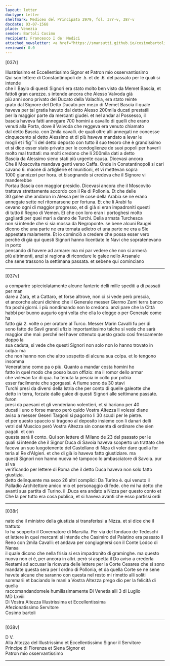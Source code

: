 ```yaml
---
layout: letter
doctype: Letter
shelfmark: Mediceo del Principato 2979, fol. 37r-v, 38r-v
docdate: 03-07-1568
place: Venezia
sender: Bartoli Cosimo
recipient: Francesco I de' Medici
attached_newsletter: <a href="https://smansutti.github.io/cosimobartoli/texts/3080_085/">3080_085</a>
reviewed: 0.0
---
```


[037r]  
  
  
Illustrissimo et Eccellentissimo Signor et Patron mio osservantissimo  
Qui son lettere di Constantinopoli de .5. et de .6. del passato per le quali si intende  
che il Baylo di questi Signori era stato molto ben visto da Memet Bascia, et  
fattoli gran carezze. s intende ancora che Alesso Valvoda già  
più anni sono privato del Ducato della Valachia, era stato reinte  
grato dal Signore del Detto Ducato per mezo di Memet Bascia il quale  
haveva per tal gratia havuto dal detto Alesso 200mila ducati prestatili  
per la maggior parte da mercanti giudei. et nel andar al Possesso, il  
bascia haveva fatti annegare 700 homini a cavallo di quelli che erano  
venuti alla Porta, dove il Valvoda che reggeva era venuto chiamato  
dal detto Bascia. con 2mila cavalli. de quali oltre alli annegati ne concesse  
cinquecento al detto Alessimo et di più haveva mandato a levar le  
mogli et i fig⁀li del detto deposto con tutto il suo tesoro che è grandissimo  
et si dice esser stato privato per le condoglienze de suoi popoli per haverli  
molto mal trattati: ma molti credono che li 200mila dati a detto  
Bascia da Alessimo sieno stati più urgente causa. Dicevasi ancora  
Che il Moscovita mandava genti verso Caffa. Onde in Constantinopoli si cari  
cavano 6. maone di artiglierie et munitioni, et vi mettevan sopra  
1000 giannizeri per hora. et bisognando si credeva che il Signore vi manderebbe  
Portau Bascia con maggior presidio. Dicevasi ancora che il Moscovito  
trattava strettamente accordo con il Re di Pollonia. Et che delle  
30 galee che andaron in Alessa per le cose della Arabia se ne erano  
annegate sette nel ritornarsene per fortuna. Et che li Arabi fa  
cevano ogni di maggior progresso, et di già si eran impadroniti questi  
di tutto il Regno di Vemen. Et che con loro eran i portoghesi molto  
gagliardi per quei mari a danno de Turchi. Della armata Turchesca  
non si intende che si sia mossa da Negroponte. se bene alcuni Raugei  
dicono che una parte ne era tornata adietro et una parte ne era a Sie  
appestata malamente. Et io cominciò a credere che possa esser vero  
perché di già qui questi Signori hanno licentiate le Navi che sopratenevano in porto  
pensando di havere ad armare: ma mi par vedere che non si armerà  
più altrimenti, anzi si ragiona di ricondure le galee nello Arsanale  
che sene trassono la settimana passata. et sebene qui cominciano  
  
---  

[037v]  
  
  
a comparire spicciolatamente alcune fanterie delli mille spediti a dì passati per man  
dare a Zara, et a Cattaro, et forse altrove, non ci si vede però prescia,  
et ancorche alcuni dichino che il Generale messer Giermo Zami terra banco  
fra pochi giorni. i più nondimando non lo credono. anzi pare che la Città  
habbi per buono augurio ogni volta che ella lo elegge o per Generale come ha  
fatto già 2. volte o per oratore al Turco. Messer Marin Cavalli fu per dì  
sono fatto de Savii grandi ufizio importantissimo talche si vede che sarà  
maggior che mai: perché nel haver ottenuto questo grado così frescamente doppo la  
sua caduta, si vede che questi Signori non solo non lo hanno trovato in colpa: ma  
che non hanno non che altro sospetto di alcuna sua colpa. et lo tengono insomma  
Veneratione come pa o più. Quanto a mandar costa homini ho  
fatto in quel modo che posso buon offizio: ma il romor dello armar  
che volevan far di qua. ha tenuta la pescia in collo pur potria  
esser facilmente che sgorgassi. A fiume sono da 30 stavi  
Turchi presi da diversi della Istria che per conto di quelle galeotte che  
detto in terra, forzate dalle galee di questi Signori alle settimane passate. furon  
presi da paesani et gli venderiano volentieri, et si hariano per 40  
ducati l uno o forse manco però quido Vostra Altezza li volessi diane  
aviso a messer Geseri Targoni si pagorno li 30 scudi per le pietre.  
et per questo spaccio si tragono al deposito insieme con li danari delli  
vetri del Muscico però Vostra Altezza sin consenta di ordinare che sien pagati. et con  
questa sarà il conto. Qui son lettere di Milano de 23 del passato per le  
quali si intende che il Signor Duca di Savoia haveva scoperto un trattato che  
faceva un suo luogotenente del Castellano di Niza di voler dare quella for  
teria al Re d'Algieri. et che di già lo haveva fatto giustiziare. ma  
questi Signori non hanno nuova né tampoco lo ambasciatore di Savoia. pur si va  
verificando per lettere di Roma che il detto Duca haveva non solo fatto giustizia.  
detto delinquente ma seco 26 altri complici: Da Turino è. qui venuto il  
Palladio Architettore amico mio et personaggio di fede. che mi ha detto che  
avanti sua partita di Turino. il .Duca era andato a Nizza per questo conto et  
Che la per tutto era cosa publica, et si haveva avanti che esso partissi ordi  
  
---  

[038r]  
  
  
nato che il ministro della giustizia si transferissi a Nizza. et si dice che il trattuto  
lo ha scoperto il Governatore di Marsilia. Per via del fondaco de Tedeschi  
et lettere in quei mercanti si intende che Casimiro del Palatino era passato il  
Reno con 2mila Cavalli: et andava per congiugnersi con il Conte Lodco di Nansa  
il quale dicono che nella frisia si era impadronito di graminghe. ma questo  
nuova non ci è, per ancora in altri. però si aspetta il Do aviso a crederla  
Restami ad accusar la ricevuta delle lettere per la Corte Cesarea che si sono  
mandate questa sera per l ordno di Pollonia, et da quella Corte se ne sene  
havute alcune che saranno con questa nel resto mi rimetto alli soliti  
sommarii et baciando le mani a Vostra Altezza prego dio per la felicità di quella  
raccomandandomele humilissimamente Di Venetia alli 3 di Luglio  
MD Lxviii  
Di Vostra Altezza Illustrissima et Eccellentissima  
Afezionatissimo Servitore  
Cosimo bartoli  
  
---  

[038v]  
  
  
D V.  
Alla Altezza del Illustrissimo et Eccellentissimo Signor il Servitore  
Principe di Fiorenza et Siena Signor et  
Patron mio osservantissimo  
  
---  


